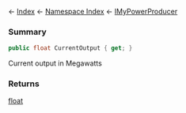 ← [Index](Api-Index) ← [Namespace Index](Namespace-Index) ← [IMyPowerProducer](Sandbox.ModAPI.Ingame.IMyPowerProducer)

### Summary

```csharp
public float CurrentOutput { get; }
```

Current output in Megawatts

### Returns

[float](https://docs.microsoft.com/en-us/dotnet/api/System.Single?view=netframework-4.6)

